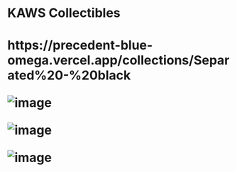 <h1>KAWS Collectibles<h1>
<p>https://precedent-blue-omega.vercel.app/collections/Separated%20-%20black<p>

![image](https://github.com/Varinpond-web/kaws-collectibles/assets/130687857/72ba76c2-6125-4c78-ac2b-81f851894d29)
  
![image](https://github.com/Varinpond-web/kaws-collectibles/assets/130687857/10368e62-1bba-47d9-a628-91327e821cd1)

![image](https://github.com/Varinpond-web/kaws-collectibles/assets/130687857/9d2b6576-15c3-4120-aaa3-2d09a16d1b9f)

